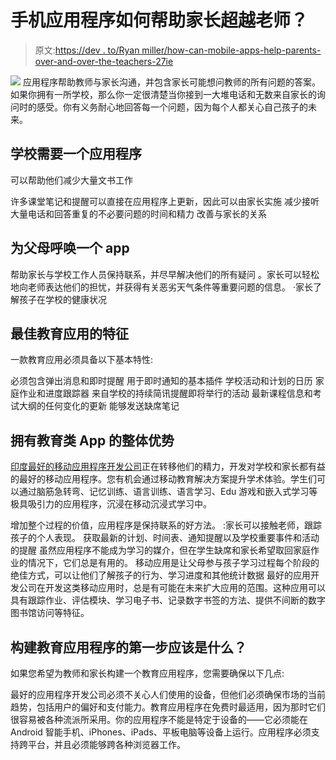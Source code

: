 # 手机应用程序如何帮助家长超越老师？

> 原文:[https://dev . to/Ryan miller/how-can-mobile-apps-help-parents-over-and-over-the-teachers-27ie](https://dev.to/ryanmiller/how-can-mobile-apps-help-parents-over-and-above-teachers-27ie)

[![](../Images/2938eca15ae3cd8a0559a00eae048c8e.png)](https://res.cloudinary.com/practicaldev/image/fetch/s--17l_MOSR--/c_limit%2Cf_auto%2Cfl_progressive%2Cq_auto%2Cw_880/https://i.imgur.com/pxjcMSq.jpg) 
应用程序帮助教师与家长沟通，并包含家长可能想问教师的所有问题的答案。如果你拥有一所学校，那么你一定很清楚当你接到一大堆电话和无数来自家长的询问时的感受。你有义务耐心地回答每一个问题，因为每个人都关心自己孩子的未来。

## 学校需要一个应用程序

可以帮助他们减少大量文书工作

许多课堂笔记和提醒可以直接在应用程序上更新，因此可以由家长实施
减少接听大量电话和回答重复的不必要问题的时间和精力
改善与家长的关系

## 为父母呼唤一个 app

帮助家长与学校工作人员保持联系，并尽早解决他们的所有疑问
。家长可以轻松地向老师表达他们的担忧，并获得有关恶劣天气条件等重要问题的信息。
·家长了解孩子在学校的健康状况

## 最佳教育应用的特征

一款教育应用必须具备以下基本特性:

必须包含弹出消息和即时提醒
用于即时通知的基本插件
学校活动和计划的日历
家庭作业和进度跟踪器
来自学校的持续简讯提醒即将举行的活动
最新课程信息和考试大纲的任何变化的更新
能够发送缺席笔记

## 拥有教育类 App 的整体优势

[印度最好的移动应用程序开发公司](https://www.itfirms.co/top-mobile-app-development-companies-india/)正在转移他们的精力，开发对学校和家长都有益的最好的移动应用程序。您有机会通过移动教育解决方案提升学术体验。学生们可以通过脑筋急转弯、记忆训练、语言训练、语言学习、Edu 游戏和嵌入式学习等极具吸引力的应用程序，沉浸在移动沉浸式学习中。

增加整个过程的价值，应用程序是保持联系的好方法。
:家长可以接触老师，跟踪孩子的个人表现。
获取最新的计划、时间表、通知提醒以及学校重要事件和活动的提醒
虽然应用程序不能成为学习的媒介，但在学生缺席和家长希望取回家庭作业的情况下，它们总是有用的。
移动应用是让父母参与孩子学习过程每个阶段的绝佳方式，可以让他们了解孩子的行为、学习进度和其他统计数据
最好的应用开发公司在开发这类移动应用时，总是有可能在未来扩大应用的范围。这种应用可以具有跟踪作业、评估模块、学习电子书、记录数字书签的方法、提供不间断的数字图书馆访问等特征。

## 构建教育应用程序的第一步应该是什么？

如果您希望为教师和家长构建一个教育应用程序，您需要确保以下几点:

最好的应用程序开发公司必须不关心人们使用的设备，但他们必须确保市场的当前趋势，包括用户的偏好和支付能力。教育应用程序在免费时最适用，因为那时它们很容易被各种流派所采用。你的应用程序不能是特定于设备的——它必须能在 Android 智能手机、iPhones、iPads、平板电脑等设备上运行。应用程序必须支持跨平台，并且必须能够跨各种浏览器工作。